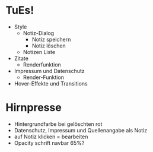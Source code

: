 # TuEs!
- Style
    - Notiz-Dialog
        - Notiz speichern
        - Notiz löschen
    - Notizen Liste
- Zitate
    - Renderfunktion
- Impressum und Datenschutz
    - Render-Funktion
- Hover-Effekte und Transitions

# Hirnpresse
- Hintergrundfarbe bei gelöschten rot
- Datenschutz, Impressum und Quellenangabe als Notiz
- auf Notiz klicken = bearbeiten
- Opacity schrift navbar 65%?